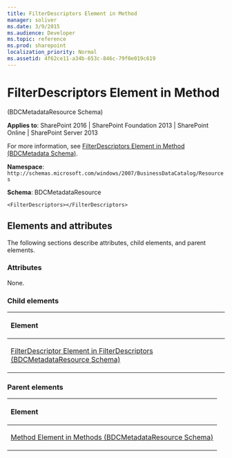 ```yaml
---
title: FilterDescriptors Element in Method
manager: soliver
ms.date: 3/9/2015
ms.audience: Developer
ms.topic: reference
ms.prod: sharepoint
localization_priority: Normal
ms.assetid: 4f62ce11-a34b-653c-846c-79f0e019c619
---
```


# FilterDescriptors Element in Method 

(BDCMetadataResource Schema)

**Applies to**: SharePoint 2016 | SharePoint Foundation 2013 | SharePoint Online | SharePoint Server 2013

For more information, see [FilterDescriptors Element in Method (BDCMetadata Schema)](filterdescriptors-element-in-method-bdcmetadata-schema.md).

**Namespace**: `http://schemas.microsoft.com/windows/2007/BusinessDataCatalog/Resources`

**Schema**: BDCMetadataResource

```
<FilterDescriptors></FilterDescriptors>
```

## Elements and attributes

The following sections describe attributes, child elements, and parent elements.

### Attributes

None.

### Child elements

<table>
<colgroup>
<col width="100%" />
</colgroup>
<thead>
<tr class="header">
<th align="left"><p>Element</p></th>
</tr>
</thead>
<tbody>
<tr class="odd">
<td align="left"><p><span sdata="link"><a href="filterdescriptor-element-in-filterdescriptors-bdcmetadataresource-schema.md">FilterDescriptor Element in FilterDescriptors (BDCMetadataResource Schema)</a></span></p></td>
</tr>
</tbody>
</table>

### Parent elements

<table>
<colgroup>
<col width="100%" />
</colgroup>
<thead>
<tr class="header">
<th align="left"><p>Element</p></th>
</tr>
</thead>
<tbody>
<tr class="odd">
<td align="left"><p><span sdata="link"><a href="method-element-in-methods-bdcmetadataresource-schema.md">Method Element in Methods (BDCMetadataResource Schema)</a></span></p></td>
</tr>
</tbody>
</table>








